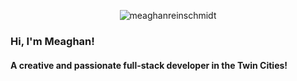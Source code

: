 <p align="center"> <img src=![pexels-felix-mittermeier-956981](https://user-images.githubusercontent.com/98852538/199826796-603bd0f7-fd13-41a0-826c-053e481938df.jpg) alt="meaghanreinschmidt" /></p>

### Hi, I'm Meaghan!

#### A creative and passionate full-stack developer in the Twin Cities!

<!--
**meaghanreinschmidt/MeaghanReinschmidt** is a ✨ _special_ ✨ repository because its `README.md` (this file) appears on your GitHub profile.

Here are some ideas to get you started:

- 🔭 I’m currently working on ...
- 🌱 I’m currently learning ...
- 👯 I’m looking to collaborate on ...
- 🤔 I’m looking for help with ...
- 💬 Ask me about ...
- 📫 How to reach me: ...
- 😄 Pronouns: ...
- ⚡ Fun fact: ...
-->
